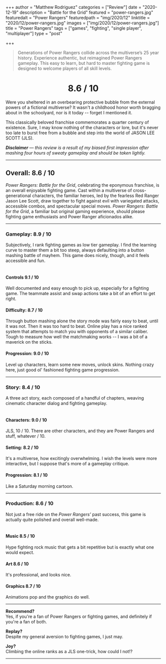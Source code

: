 +++
author = "Matthew Rodriguez"
categories = ["Review"]
date = "2020-12-19"
description = "Battle for the Grid"
featured = "power-rangers.jpg"
featuredalt = "Power Rangers"
featuredpath = "img/2020/12"
linktitle = "2020/12/power-rangers.jpg"
images = ["img/2020/12/power-rangers.jpg"]
title = "Power Rangers"
tags = ["games", "fighting", "single player", "multiplayer"]
type = "post"

+++

> Generations of Power Rangers collide across the multiverse’s 25 year history. Experience authentic, but reimagined Power Rangers gameplay. This easy to learn, but hard to master fighting game is designed to welcome players of all skill levels.

<h1 style="text-align: center">8.6 / 10</h1>

Were you sheltered in an overbearing protective bubble from the external powers of a fictional multiverse? It wasn't a childhood honor worth bragging about in the schoolyard, nor is it today -- forget I mentioned it.

This classically beloved franchise commemorates a quarter century of existence. Sure, I may know nothing of the characters or lore, but it's never too late to burst free from a bubble and step into the world of JASON LEE SCOTT (JLS).

*<b>Disclaimer</b> &mdash; this review is a result of my biased first impression after mashing four hours of sweaty gameplay and should be taken lightly.*

***

## Overall: 8.6 / 10

*Power Rangers: Battle for the Grid*, celebrating the eponymous franchise, is an overall enjoyable fighting game. Cast within a multiverse of cross-generational characters, the familiar heroes, led by the fearless Red Ranger Jason Lee Scott, draw together to fight against evil with variegated attacks, accessible combos, and spectacular special moves. *Power Rangers: Battle for the Grid*, a familiar but original gaming experience, should please fighting game enthusiasts and Power Ranger aficionados alike.

***

### Gameplay: 8.9 / 10
Subjectively, I rank fighting games as low tier gameplay. I find the learning curve to master them a bit too steep, always defaulting into a button mashing battle of mayhem. This game does nicely, though, and it feels accessible and fun.
<br>
<br>

#### Controls 9.1 / 10
Well documented and easy enough to pick up, especially for a fighting game. The teammate assist and swap actions take a bit of an effort to get right.

#### Difficulty: 8.7 / 10
Through button mashing alone the story mode was fairly easy to beat, until it was not. Then it was too hard to beat. Online play has a nice ranked system that attempts to match you with opponents of a similar caliber. Tough to measure how well the matchmaking works -- I was a bit of a maverick on the sticks.

#### Progression: 9.0 / 10
Level up characters, learn some new moves, unlock skins. Nothing crazy here, just good ol' fashioned fighting game progression.

***

### Story: 8.4 / 10
A three act story, each composed of a handful of chapters, weaving cinematic character dialog and fighting gameplay.
<br>
<br>

#### Characters: 9.0 / 10
JLS, 10 / 10. There are other characters, and they are Power Rangers and stuff, whatever / 10.

#### Setting: 8.2 / 10
It's a multiverse, how excitingly overwhelming. I wish the levels were more interactive, but I suppose that's more of a gameplay critique.

#### Progression: 8.1 / 10
Like a Saturday morning cartoon.

***

### Production: 8.6 / 10
Not just a free ride on the *Power Rangers'* past success, this game is actually quite polished and overall well-made.
<br>
<br>

#### Music 8.5 / 10
Hype fighting rock music that gets a bit repetitive but is exactly what one would expect.

#### Art 8.6 / 10
It's professional, and looks nice.

#### Graphics 8.7 / 10
Animations pop and the graphics do well.

***

**Recommend?**  
Yes, if you're a fan of Power Rangers or fighting games, and definitely if you're a fan of both.

**Replay?**  
Despite my general aversion to fighting games, I just may.

**Joy?**  
Climbing the online ranks as a JLS one-trick, how could I not!?

***


